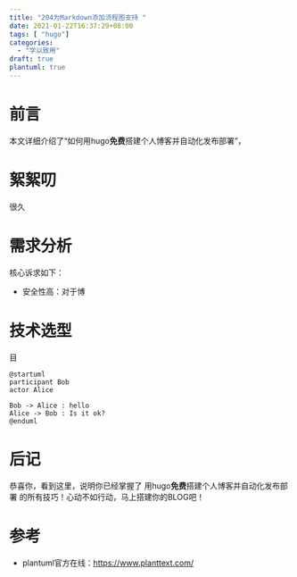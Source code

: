 ```yaml
---
title: "204为Markdown添加流程图支持 "
date: 2021-01-22T16:37:29+08:00
tags: [ "hugo"]
categories:
  - "学以致用"
draft: true
plantuml: true
---
```


# 前言
本文详细介绍了“如何用hugo**免费**搭建个人博客并自动化发布部署”，

# 絮絮叨
很久

# 需求分析

核心诉求如下：
- 安全性高：对于博
# 技术选型

目

```plantuml
@startuml
participant Bob
actor Alice

Bob -> Alice : hello
Alice -> Bob : Is it ok?
@enduml
```


# 后记
恭喜你，看到这里，说明你已经掌握了 用hugo**免费**搭建个人博客并自动化发布部署 的所有技巧！心动不如行动，马上搭建你的BLOG吧！

# 参考
- plantuml官方在线：https://www.planttext.com/